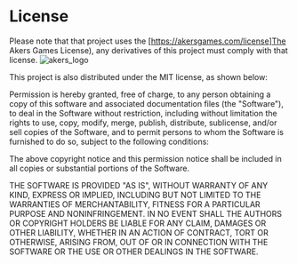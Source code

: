 # License
Please note that that project uses the [https://akersgames.com/license]The Akers Games License), any derivatives of this project must comply with that license.
![akers_logo](https://github.com/user-attachments/assets/f1ae08f7-4324-4923-9e41-dabdda777994)

This project is also distributed under the MIT license, as shown below:

Permission is hereby granted, free of charge, to any person obtaining a copy of this software and associated documentation files (the "Software"), to deal in the Software without restriction, including without limitation the rights to use, copy, modify, merge, publish, distribute, sublicense, and/or sell copies of the Software, and to permit persons to whom the Software is furnished to do so, subject to the following conditions:

The above copyright notice and this permission notice shall be included in all copies or substantial portions of the Software.

THE SOFTWARE IS PROVIDED "AS IS", WITHOUT WARRANTY OF ANY KIND, EXPRESS OR IMPLIED, INCLUDING BUT NOT LIMITED TO THE WARRANTIES OF MERCHANTABILITY, FITNESS FOR A PARTICULAR PURPOSE AND NONINFRINGEMENT. IN NO EVENT SHALL THE AUTHORS OR COPYRIGHT HOLDERS BE LIABLE FOR ANY CLAIM, DAMAGES OR OTHER LIABILITY, WHETHER IN AN ACTION OF CONTRACT, TORT OR OTHERWISE, ARISING FROM, OUT OF OR IN CONNECTION WITH THE SOFTWARE OR THE USE OR OTHER DEALINGS IN THE SOFTWARE.